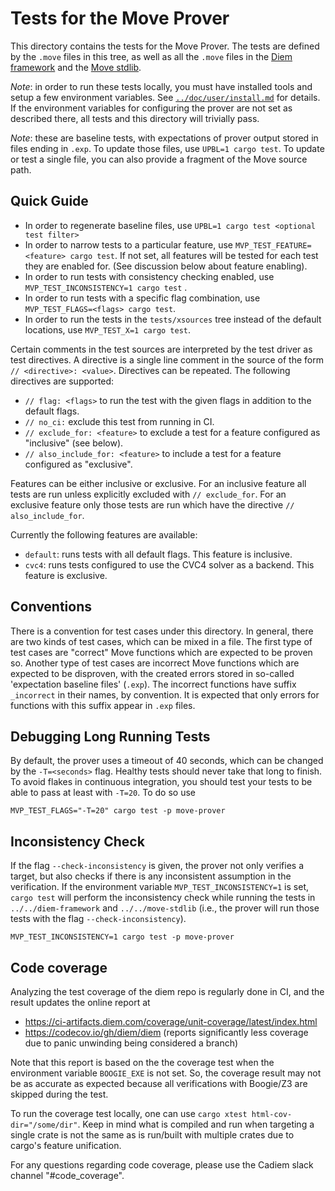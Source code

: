 # Tests for the Move Prover

This directory contains the tests for the Move Prover. The tests are defined by the `.move` files in
this tree, as well as all the `.move` files in the [Diem framework](../../diem-framework) and the
[Move stdlib](../../move-stdlib).

*Note*: in order to run these tests locally, you must have installed tools and setup a few
environment variables. See [`../doc/user/install.md`](../doc/user/install.md) for details. If the
environment variables for configuring the prover are not set as described there, all tests and this
directory will trivially pass.

*Note*: these are baseline tests, with expectations of prover output stored in files ending in
`.exp`. To update those files, use `UPBL=1 cargo test`. To update or test a single file, you can
also provide a fragment of the Move source path.

## Quick Guide

- In order to regenerate baseline files, use `UPBL=1 cargo test <optional test filter>`
- In order to narrow tests to a particular feature, use `MVP_TEST_FEATURE=<feature> cargo test`. If
  not set, all features will be tested for each test they are enabled for. (See discussion below
  about feature enabling).
- In order to run tests with consistency checking enabled, use `MVP_TEST_INCONSISTENCY=1 cargo test`
  .
- In order to run tests with a specific flag combination, use `MVP_TEST_FLAGS=<flags> cargo test`.
- In order to run the tests in the `tests/xsources` tree instead of the default locations, use
  `MVP_TEST_X=1 cargo test`.

Certain comments in the test sources are interpreted by the test driver as test directives. A
directive is a single line comment in the source of the form `// <directive>: <value>`. Directives
can be repeated. The following directives are supported:

- `// flag: <flags>` to run the test with the given flags in addition to the default flags.
- `// no_ci:` exclude this test from running in CI.
- `// exclude_for: <feature>` to exclude a test for a feature configured as "inclusive" (see below).
- `// also_include_for: <feature>` to include a test for a feature configured as
  "exclusive".

Features can be either inclusive or exclusive. For an inclusive feature all tests are run unless
explicitly excluded with `// exclude_for`. For an exclusive feature only those tests are run which
have the directive `// also_include_for`.

Currently the following features are available:

- `default`: runs tests with all default flags. This feature is inclusive.
- `cvc4`: runs tests configured to use the CVC4 solver as a backend. This feature is exclusive.

## Conventions

There is a convention for test cases under this directory. In general, there are two kinds of test
cases, which can be mixed in a file. The first type of test cases are "correct" Move functions which
are expected to be proven so. Another type of test cases are incorrect Move functions which are
expected to be disproven, with the created errors stored in so-called 'expectation baseline
files' (`.exp`). The incorrect functions have suffix `_incorrect` in their names, by convention. It
is expected that only errors for functions with this suffix appear in `.exp` files.


## Debugging Long Running Tests

By default, the prover uses a timeout of 40 seconds, which can be changed by the `-T=<seconds>`
flag. Healthy tests should never take that long to finish. To avoid flakes in continuous
integration, you should test your tests to be able to pass at least with `-T=20`. To do so use

```shell script
MVP_TEST_FLAGS="-T=20" cargo test -p move-prover
```

## Inconsistency Check

If the flag `--check-inconsistency` is given, the prover not only verifies a target, but also checks
if there is any inconsistent assumption in the verification. If the environment
variable `MVP_TEST_INCONSISTENCY=1` is set, `cargo test`
will perform the inconsistency check while running the tests in `../../diem-framework`
and `../../move-stdlib` (i.e., the prover will run those tests with the
flag `--check-inconsistency`).

```shell script
MVP_TEST_INCONSISTENCY=1 cargo test -p move-prover
```

## Code coverage

Analyzing the test coverage of the diem repo is regularly done in CI, and the result updates the
online report at

* https://ci-artifacts.diem.com/coverage/unit-coverage/latest/index.html
* https://codecov.io/gh/diem/diem (reports significantly less coverage due to panic unwinding being
  considered a branch)

Note that this report is based on the the coverage test when the environment variable `BOOGIE_EXE`
is not set. So, the coverage result may not be as accurate as expected because all verifications
with Boogie/Z3 are skipped during the test.

To run the coverage test locally, one can use `cargo xtest html-cov-dir="/some/dir"`. Keep in mind
what is compiled and run when targeting a single crate is not the same as is run/built with multiple
crates due to cargo's feature unification.

For any questions regarding code coverage, please use the Cadiem slack channel "#code_coverage".
